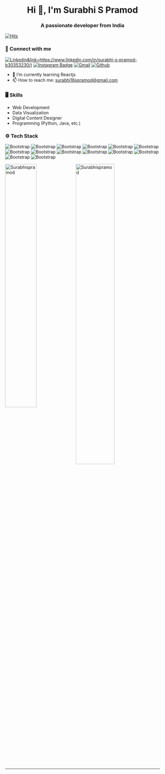 <h1 align="center">Hi 👋, I'm Surabhi S Pramod</h1>
<h3 align="center">A passionate developer from India</h3>

[![Hits](https://hits.seeyoufarm.com/api/count/incr/badge.svg?url=https%3A%2F%2Fgithub.com%2FSurabhispramod%2FSurabhispramod&count_bg=%2379C83D&title_bg=%23555555&icon=&icon_color=%23E7E7E7&title=Profile+Views&edge_flat=false)](https://hits.seeyoufarm.com)

### 🔗 Connect with me

[![Linkedin](https://img.shields.io/badge/-LinkedIn-blue?style=flat&logo=Linkedin&logoColor=white)&link=https://www.linkedin.com/in/surabhi-s-pramod-b30353230/)](https://www.linkedin.com/in/surabhi-s-pramod-b30353230/)
[![Instagram Badge](https://img.shields.io/badge/-Instagram-purple?logo=instagram&logoColor=white&link=https://www.instagram.com/_surabhispramod_/)](https://www.instagram.com/_surabhispramod_/)
[![Gmail](https://img.shields.io/badge/-Gmail-c14438?style=flat&logo=Gmail&logoColor=white)](mailto:surabhi16spramod@gmail.com)
[![Github](https://img.shields.io/github/followers/Surabhispramod?label=Follow&style=social)](https://github.com/Surabhispramod)



- 🌱 I’m currently learning Reactjs
- 📫 How to reach me: surabhi16spramod@gmail.com

### 🖥 Skills

- Web Development 
- Data Visualization
- Digital Content Designer
- Programming (Python, Java, etc.) 
### ⚙️ Tech Stack

![Bootstrap](https://img.shields.io/badge/-C-05122A?style=plastic&logo=C&color=060606) ![Bootstrap](https://img.shields.io/badge/-C%2B%2B-05122A?style=plastic&logo=C++&color=060606) ![Bootstrap](https://img.shields.io/badge/-Java-05122A?style=plastic&logo=Java&color=060606) ![Bootstrap](https://img.shields.io/badge/-HTML%20%26%20CSS-05122A?style=plastic&logo=HTML-&-CSS&color=060606) ![Bootstrap](https://img.shields.io/badge/-Javascript-05122A?style=plastic&logo=Javascript&color=060606) ![Bootstrap](https://img.shields.io/badge/-PHP-05122A?style=plastic&logo=PHP&color=060606) ![Bootstrap](https://img.shields.io/badge/-Python-05122A?style=plastic&logo=Python&color=060606) ![Bootstrap](https://img.shields.io/badge/-MySQL-05122A?style=plastic&logo=MySQL&color=060606) ![Bootstrap](https://img.shields.io/badge/-PostgreSQL-05122A?style=plastic&logo=PostgreSQL&color=060606) ![Bootstrap](https://img.shields.io/badge/-Pandas-05122A?style=plastic&logo=Pandas&color=060606) ![Bootstrap](https://img.shields.io/badge/-Numpy-05122A?style=plastic&logo=Numpy&color=060606) ![Bootstrap](https://img.shields.io/badge/-Matplotlib-05122A?style=plastic&logo=Matplotlib&color=060606) ![Bootstrap](https://img.shields.io/badge/-Visual%20Studio%20Code-05122A?style=plastic&logo=Visual-Studio-Code&color=060606) ![Bootstrap](https://img.shields.io/badge/-Android%20Studio%20-05122A?style=plastic&logo=Android-Studio&color=060606)

<div>
  <img width="45%" align="left" src="https://github-readme-stats.vercel.app/api/top-langs?username=Surabhispramod&show_icons=true&locale=en&layout=compact" alt="Surabhispramod" />
  <img width="50%"  src="https://github-readme-streak-stats.herokuapp.com/?user=Surabhispramod&" alt="Surabhispramod" />
</div>


---
